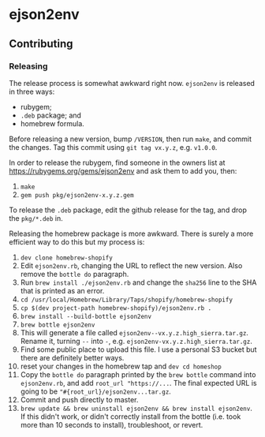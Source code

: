 # ejson2env

## Contributing

### Releasing

The release process is somewhat awkward right now. `ejson2env` is released in three ways:

* rubygem;
* `.deb` package; and
* homebrew formula.

Before releasing a new version, bump `/VERSION`, then run `make`, and commit the changes. Tag this
commit using `git tag vx.y.z`, e.g. `v1.0.0`.

In order to release the rubygem, find someone in the owners list at
https://rubygems.org/gems/ejson2env and ask them to add you, then:

1. `make`
2. `gem push pkg/ejson2env-x.y.z.gem`

To release the `.deb` package, edit the github release for the tag, and drop the `pkg/*.deb` in.

Releasing the homebrew package is more awkward. There is surely a more efficient way to do this but
my process is:

1. `dev clone homebrew-shopify`
1. Edit `ejson2env.rb`, changing the URL to reflect the new version. Also remove the `bottle do`
   paragraph.
1. Run `brew install ./ejson2env.rb` and change the `sha256` line to the SHA that is printed as an
   error.
1. `cd /usr/local/Homebrew/Library/Taps/shopify/homebrew-shopify`
1. `cp $(dev project-path homebrew-shopify)/ejson2env.rb .`
1. `brew install --build-bottle ejson2env`
1. `brew bottle ejson2env`
1. This will generate a file called `ejson2env--vx.y.z.high_sierra.tar.gz`. Rename it, turning `--`
   into `-`, e.g. `ejson2env-vx.y.z.high_sierra.tar.gz`.
1. Find some public place to upload this file. I use a personal S3 bucket but there are definitely
   better ways.
1. reset your changes in the homebrew tap and `dev cd homeshop`
1. Copy the `bottle do` paragraph printed by the `brew bottle` command into `ejson2env.rb`, and add
   `root_url "https://...`. The final expected URL is going to be `"#{root_url}/ejson2env...tar.gz`.
1. Commit and push directly to master.
1. `brew update && brew uninstall ejson2env && brew install ejson2env`. If this didn't work, or
   didn't correctly install from the bottle (i.e. took more than 10 seconds to install),
   troubleshoot, or revert.
